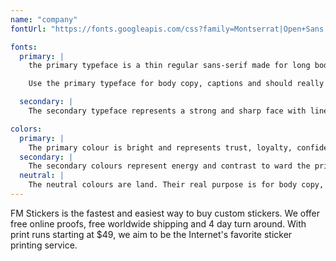 ```yaml
---
name: "company"
fontUrl: "https://fonts.googleapis.com/css?family=Montserrat|Open+Sans:400,700"

fonts:
  primary: |
    the primary typeface is a thin regular sans-serif made for long body copy with neutral sharp lines.

    Use the primary typeface for body copy, captions and should really anything by default.

  secondary: |
    The secondary typeface represents a strong and sharp face with lines giving it a neutral, yet friendly appearance.

colors:
  primary: |
    The primary colour is bright and represents trust, loyalty, confidence.
  secondary: |
    The secondary colours represent energy and contrast to ward the primary colour.
  neutral: |
    The neutral colours are land. Their real purpose is for body copy, captions, tables, etc.
---
```

FM Stickers is the fastest and easiest way to buy custom stickers. We offer free online proofs, free worldwide shipping and 4 day turn around. With print runs starting at $49, we aim to be the Internet's favorite sticker printing service.
